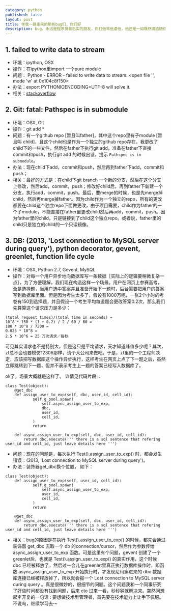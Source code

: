 ```yaml
---
category: python
published: false
layout: post
title: 伴我一路走来的那些bug们，你们好    
description: bug，永远是程序员最忠实的朋友，你打他骂他虐他，他还是一如既然滴追随你~~~
---    
```



## 1. failed to write data to stream

- 环境：ipython, OSX
- 操作：在ipython里import 一个pure module
- 问题： Python - ERROR - failed to write data to stream: <open file '<stdout>', mode 'w' at 0x104c8f150>
- 办法：export PYTHONIOENCODING=UTF-8 will solve it.
- 相关：[stackoverflow](http://stackoverflow.com/questions/28115375/python-error-failed-to-write-data-to-stream-open-file-stdout-mode-w)


## 2. Git: fatal: Pathspec is in submodule

- 环境：OSX, Git
- 操作：git add *
- 问题：有一个github repo [暂且叫father]，其中这个repo里有子module [暂且叫 child]，且这个child也是作为一个独立的github repo存在，我更改了child下的一些文件，然后在father下执行git add，准备在father下直接commit和push，执行git add 的时候出错，提示 `Pathspec is in submodule`。
- 办法：现在child下add，commit和push，然后再到father下add，commit和push；   
- 相关：最好的方式是：在child下git branch 一个新的分支，然后在这个分支上修改，然后add，commit，push；修改好child后，再到father下新建一个分支，执行add，commit，push。最后，要merge的时候，也是先merge掉child，然后再merge掉father。因为child作为一个独立的repo，所有的更改都要在child这个独立repo下面做更改，由于项目需要，child作为father的一个子module，不能直接在father里更改child然后再add，commit，push。因为father里的child，只是链接到了child这个独立repo。或者说，father里的child只是独立的child的一个只读镜像。   


## 3. DB: (2013, 'Lost connection to MySQL server during query'), python decorator, gevent, greenlet, function life cycle

- 环境：OSX, Python 2.7, Gevent, MySQL
- 操作：对每一个用户异步地向数据库写一条数据［实际上的逻辑要稍微复杂一点］，为了方便理解，我们现在构造这样一个场景。用户在网页上参赛高考，全是选择题，当用户选中答案并且准备开始下一题时，后台需要把用户的答案写到数据库里面。但是因为考生太多了，假设有1000万呢，一张2个小时的考卷有150到选择题，并且假设一个考生平均每道题会更改答案0.2次，那么我们先算算这个请求压力是多少：

```
(total request times)/(total time in seconds) = 
10^8 * 150 * (1 + 0.2) / 2 / 60 / 60 = 
180 * 10^8 / 7200 = 
0.025 * 10^8 = 
2.5 * 10^6 = 25 万次请求／每秒
```

可见其实请求也不是特别大，但是这只是平均请求，天才知道峰值多少呢？其次，zf总不会也要模仿12306那样，请个大公司来做吧。于是，zf里的一个工程师决定，应该把写数据库这个操作异步执行，这样考生在网页上点了下一题之后，虽然立即跳转到下一题，但并不表示考生上一题的答案已经写入数据库了。

ok了，场景大概就是这样了。 详情见代码片段 ：

```
class Test(object):
    @get_dbc
    def assign_user_to_exp(self, dbc, user_id, cell_id):
            self.g_pool.spawn(
                self.async_assign_user_to_exp,
                dbc,
                user_id,
                cell_id,
            )
            return

    def async_assign_user_to_exp(self, dbc, user_id, cell_id):
        return dbc.execute(''' there is a sql sentence that refering user_id and cell_id, just leave details here ''')
```


- 问题：现在的问题是，每次执行 Test().assign_user_to_exp() 时，都会发生错误：(2013, 'Lost connection to MySQL server during query')。   
- 办法：装饰器get_dbc换个位置， 如下：  

```
class Test(object):
    def assign_user_to_exp(self, user_id, cell_id):
            self.g_pool.spawn(
                self.async_assign_user_to_exp,
                user_id,
                cell_id,
            )
            return

    @get_dbc
    def async_assign_user_to_exp(self, dbc, user_id, cell_id):
        return dbc.execute(''' there is a sql sentence that refering user_id and cell_id, just leave details here ''')
```

- 相关：bug的原因是在执行 Test().assign_user_to_exp() 的时候，都先会通过装饰器 get_dbc 去取一个 db 的connection/cursor，然后作为参数传给 async_assign_user_to_exp 函数。可是这里有个问题，gevent 创建了一个greenlet后，也就是 Test().assign_user_to_exp() 的真实作用，这个时候 dbc 已经被释放了，然后过一会儿在greenlet里真正执行数据库操作时，即函数 async_assign_user_to_exp 开始执行时，才发现尼玛穿进来的 dbc 数据库连接已经被释放掉了，所以就会报一个 Lost connection to MySQL server during query 。真是很微妙的，很细节的问题。这个问题我和一个同事研究了好些时间都没有找到问题，后来 cto 过来一看，秒秒钟就解决来。突然间想起李开复的一句话 : 要想做技术型管理者，首先要在技术能力上让手下佩服。不说鸟，继续学习去～









